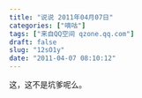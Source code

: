```yaml
---
title: "说说 2011年04月07日"
categories: ["嘀咕"]
tags: ["来自QQ空间 qzone.qq.com"]
draft: false
slug: "12sO1y"
date: "2011-04-07 08:10:12"
---
```


这，这不是坑爹呢么。
